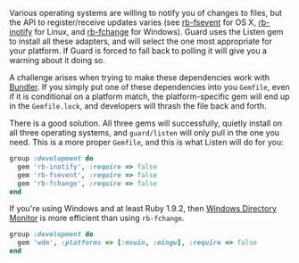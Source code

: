 Various operating systems are willing to notify you of changes to files, but the API to register/receive updates varies (see [rb-fsevent](https://github.com/thibaudgg/rb-fsevent) for OS X, [rb-inotify](https://github.com/nex3/rb-inotify) for Linux, and [rb-fchange](https://github.com/stereobooster/rb-fchange) for Windows). Guard uses the Listen gem to install all these adapters, and will select the one most appropriate for your platform. If Guard is forced to fall back to polling it will give you a warning about it doing so.

A challenge arises when trying to make these dependencies work with [Bundler](http://gembundler.com/). If you simply put one of these dependencies into you `Gemfile`, even if it is conditional on a platform match, the platform-specific gem will end up in the `Gemfile.lock`, and developers will thrash the file back and forth.

There is a good solution. All three gems will successfully, quietly install on all three operating systems, and `guard/listen` will only pull in the one you need. This is a more proper `Gemfile`, and this is what Listen will do for you:

```Ruby
group :development do
  gem 'rb-inotify', :require => false
  gem 'rb-fsevent', :require => false
  gem 'rb-fchange', :require => false
end
```

If you're using Windows and at least Ruby 1.9.2, then [Windows Directory Monitor](https://github.com/Maher4Ever/wdm) is more efficient than using `rb-fchange`.

```Ruby
group :development do
  gem 'wdm', :platforms => [:mswin, :mingw], :require => false
end
```